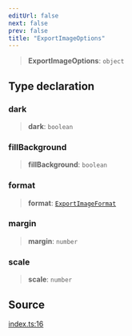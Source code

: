 ```yaml
---
editUrl: false
next: false
prev: false
title: "ExportImageOptions"
---
```


> **ExportImageOptions**: `object`

## Type declaration

### dark

> **dark**: `boolean`

### fillBackground

> **fillBackground**: `boolean`

### format

> **format**: [`ExportImageFormat`](/api-export/type-aliases/exportimageformat/)

### margin

> **margin**: `number`

### scale

> **scale**: `number`

## Source

[index.ts:16](https://github.com/dgmjs/dgmjs/blob/main/packages/export/src/index.ts#L16)
